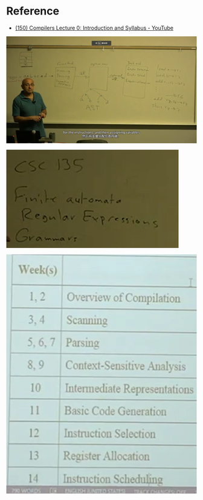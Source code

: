 # Reference

- [(150) Compilers Lecture 0: Introduction and Syllabus - YouTube](https://www.youtube.com/watch?v=W9B98S2mGGE&list=PL6KMWPQP_DM97Hh0PYNgJord-sANFTI3i&index=1)



![image-20221105172743844](Readme.assets/image-20221105172743844.png)

![image-20221105173502427](Readme.assets/image-20221105173502427.png)

![image-20221105173830622](Readme.assets/image-20221105173830622.png)





